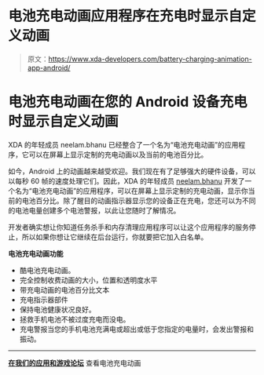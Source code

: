# 电池充电动画应用程序在充电时显示自定义动画

> 原文：<https://www.xda-developers.com/battery-charging-animation-app-android/>

# 电池充电动画在您的 Android 设备充电时显示自定义动画

XDA 的年轻成员 neelam.bhanu 已经整合了一个名为“电池充电动画”的应用程序，它可以在屏幕上显示定制的充电动画以及当前的电池百分比。

如今，Android 上的动画越来越受欢迎。我们现在有了足够强大的硬件设备，可以以每秒 60 帧的速度处理它们。因此，XDA 的年轻成员 [neelam.bhanu](https://forum.xda-developers.com/member.php?u=9124159) 开发了一个名为“电池充电动画”的应用程序，可以在屏幕上显示定制的充电动画，显示你当前的电池百分比。除了醒目的动画指示器显示您的设备正在充电，您还可以为不同的电池电量创建多个电池警报，以此让您随时了解情况。

开发者确实想让你知道任务杀手和内存清理应用程序可以让这个应用程序的服务停止，所以如果你想让它继续在后台运行，你就要把它加入白名单。

**电池充电动画功能**

*   酷电池充电动画。
*   完全控制收费动画的大小，位置和透明度水平
*   带充电动画的电池百分比文本
*   充电指示器部件
*   保持电池健康状况良好。
*   拯救手机电池不被过度充电而没电。
*   充电警报当您的手机电池充满电或超出或低于您指定的电量时，会发出警报和振动。

* * *

[**在我们的应用和游戏论坛**](https://forum.xda-developers.com/android/apps-games/cool-battery-charging-animated-t3795150) 查看电池充电动画